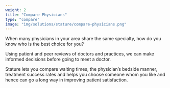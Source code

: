 ```yaml
---
weight: 2
title: "Compare Physicians"
type: "compare"
image: "img/solutions/stature/compare-physicians.png"
---
```

When many physicians in your area share the same specialty, how do you know who is the best choice for you?

Using patient and peer reviews of doctors and practices, we can make informed decisions before going to meet a doctor.

Stature lets you compare waiting times, the physician’s bedside manner, treatment success rates and helps you choose someone whom you like and hence can go a long way in improving patient satisfaction.